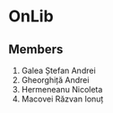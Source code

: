 # OnLib
## Members
1. Galea Ștefan Andrei	
2. Gheorghiță Andrei	
3. Hermeneanu Nicoleta	
4. Macovei Răzvan Ionuț
